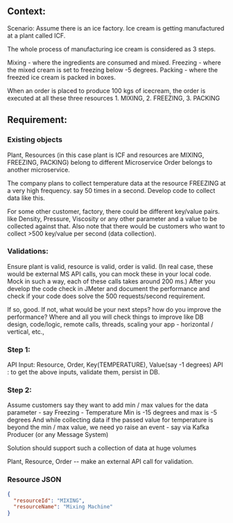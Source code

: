 ## Context:
Scenario: Assume there is an ice factory. Ice cream is getting manufactured at a plant called ICF. 

The whole process of manufacturing ice cream is considered as 3 steps. 

Mixing - where the ingredients are consumed and mixed. 
Freezing - where the mixed cream is set to freezing below -5 degrees. 
Packing -  where the freezed ice cream is packed in boxes.

When an order is placed to produce 100 kgs of icecream, the order is executed at all these three resources 1. MIXING, 2. FREEZING, 3. PACKING

 

## Requirement:
### Existing objects
Plant, Resources (in this case plant is ICF and resources are MIXING, FREEZING, PACKING) belong to different Microservice
Order belongs to another microservice.

The company plans to collect temperature data at the resource FREEZING at a very high frequency. say 50 times in a second.
Develop code to collect data like this.

For some other customer, factory, there could be different key/value pairs. like Density, Pressure, Viscosity or any other parameter and a value to be collected against that.
Also note that there would be customers who want to collect >500 key/value per second (data collection).

### Validations: 

Ensure plant is valid, resource is valid, order is valid. (In real case, these would be external MS API calls, you can mock these in your local code. Mock in such a way, each of these calls takes around 200 ms.)
After you develop the code check in JMeter and document the performance and check if your code does solve the 500 requests/second requirement.

If so, good. If not, what would be your next steps? how do you improve the performance? Where and all you will check things to improve like DB design, code/logic, remote calls, threads, scaling your app - horizontal / vertical, etc.,

 

### Step 1:
API Input: Resource, Order, Key(TEMPERATURE), Value(say -1 degrees)
API : to get the above inputs, validate them, persist in DB.

 

### Step 2:
Assume customers say they want to add min / max values for the data parameter - say Freezing - Temperature Min is -15 degrees and max is -5 degrees
And while collecting data if the passed value for temperature is beyond the min / max value, we need yo raise an event - say via Kafka Producer (or any Message System)

 

Solution should support such a collection of data at huge volumes

Plant, Resource, Order -- make an external API call for validation.

### Resource JSON 

```json
{
  "resourceId": "MIXING",
  "resourceName": "Mixing Machine"
}
```
